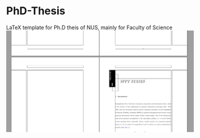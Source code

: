 # PhD-Thesis
LaTeX template for Ph.D theis of NUS, mainly for Faculty of Science
![](img/chapter3style.png)
